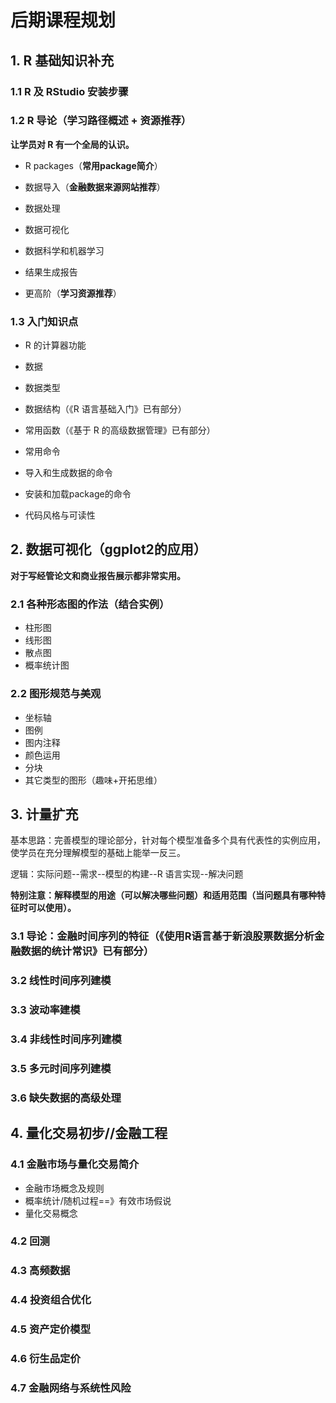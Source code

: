 # 后期课程规划 #

## 1. R 基础知识补充

### 1.1 R 及 RStudio 安装步骤
### 1.2 R 导论（学习路径概述 + 资源推荐）

**让学员对 R 有一个全局的认识。**

- R packages（**常用package简介**）

- 数据导入（**金融数据来源网站推荐**）

- 数据处理

- 数据可视化

- 数据科学和机器学习

- 结果生成报告

- 更高阶（**学习资源推荐**）

### 1.3 入门知识点

- R 的计算器功能

- 数据

 - 数据类型

 - 数据结构（《R 语言基础入门》已有部分）

- 常用函数（《基于 R 的高级数据管理》已有部分）

- 常用命令

 - 导入和生成数据的命令

 - 安装和加载package的命令

- 代码风格与可读性


## 2. 数据可视化（ggplot2的应用）

**对于写经管论文和商业报告展示都非常实用。**

### 2.1 各种形态图的作法（结合实例）

+ 柱形图
+ 线形图
+ 散点图
+ 概率统计图

### 2.2 图形规范与美观

+ 坐标轴
+ 图例
+ 图内注释
+ 颜色运用
+ 分块
+ 其它类型的图形（趣味+开拓思维）

## 3. 计量扩充

基本思路：完善模型的理论部分，针对每个模型准备多个具有代表性的实例应用，使学员在充分理解模型的基础上能举一反三。

逻辑：实际问题--需求--模型的构建--R 语言实现--解决问题

**特别注意：解释模型的用途（可以解决哪些问题）和适用范围（当问题具有哪种特征时可以使用）。**

### 3.1 导论：金融时间序列的特征（《使用R语言基于新浪股票数据分析金融数据的统计常识》已有部分）

### 3.2 线性时间序列建模

### 3.3 波动率建模

### 3.4 非线性时间序列建模

### 3.5 多元时间序列建模

### 3.6 缺失数据的高级处理


## 4. 量化交易初步//金融工程

### 4.1 金融市场与量化交易简介

+ 金融市场概念及规则
+ 概率统计/随机过程==》有效市场假说
+ 量化交易概念

### 4.2 回测

### 4.3 高频数据

### 4.4 投资组合优化

### 4.5 资产定价模型

### 4.6 衍生品定价

### 4.7 金融网络与系统性风险


